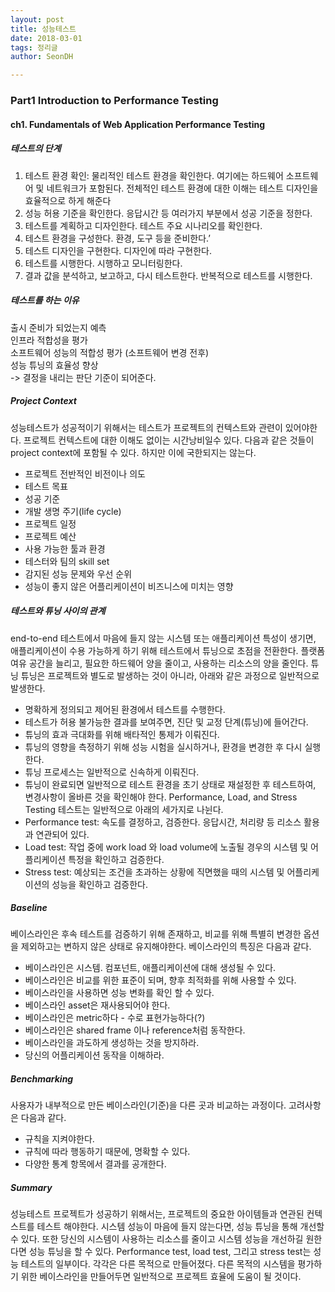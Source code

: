 ```yaml
---
layout: post
title: 성능테스트
date: 2018-03-01
tags: 정리글
author: SeonDH

---
```


### Part1 Introduction to Performance Testing

#### ch1. Fundamentals of Web Application Performance Testing

##### 테스트의 단계
1.	테스트 환경 확인: 물리적인 테스트 환경을 확인한다. 여기에는 하드웨어 소프트웨어 및 네트워크가 포함된다. 전체적인 테스트 환경에 대한 이해는 테스트 디자인을 효율적으로 하게 해준다
2.	성능 허용 기준을 확인한다. 응답시간 등 여러가지 부분에서 성공 기준을 정한다.
3.	테스트를 계획하고 디자인한다. 테스트 주요 시나리오를 확인한다.
4.	테스트 환경을 구성한다. 환경, 도구 등을 준비한다.’
5.	테스트 디자인을 구현한다. 디자인에 따라 구현한다.
6.	테스트를 시행한다. 시행하고 모니터링한다.
7.	결과 값을 분석하고, 보고하고, 다시 테스트한다. 반복적으로 테스트를 시행한다.

##### 테스트를 하는 이유
출시 준비가 되었는지 예측 <br>
인프라 적합성을 평가 <br>
소프트웨어 성능의 적합성 평가 (소프트웨어 변경 전후) <br>
성능 튜닝의 효율성 향상 <br>
-> 결정을 내리는 판단 기준이 되어준다.

##### Project Context
성능테스트가 성공적이기 위해서는 테스트가 프로젝트의 컨텍스트와 관련이 있어야한다. 프로젝트 컨텍스트에 대한 이해도 없이는 시간낭비일수 있다.
다음과 같은 것들이 project context에 포함될 수 있다. 하지만 이에 국한되지는 않는다.
-	프로젝트 전반적인 비전이나 의도
-	테스트 목표
-	성공 기준
-	개발 생명 주기(life cycle)
-	프로젝트 일정
-	프로젝트 예산
-	사용 가능한 툴과 환경
-	테스터와 팀의 skill set
-	감지된 성능 문제와 우선 순위
-	성능이 좋지 않은 어플리케이션이 비즈니스에 미치는 영향

##### 테스트와 튜닝 사이의 관계
end-to-end 테스트에서 마음에 들지 않는 시스템 또는 애플리케이션 특성이 생기면, 애플리케이션이 수용 가능하게 하기 위해 테스트에서 튜닝으로 초점을 전환한다. 플랫폼 여유 공간을 늘리고, 필요한 하드웨어 양을 줄이고, 사용하는 리소스의 양을 줄인다.
튜닝
튜닝은 프로젝트와 별도로 발생하는 것이 아니라, 아래와 같은 과정으로 일반적으로 발생한다.
-	명확하게 정의되고 제어된 환경에서 테스트를 수행한다.
-	테스트가 허용 불가능한 결과를 보여주면, 진단 및 교정 단계(튜닝)에 들어간다.
-	튜닝의 효과 극대화를 위해 배타적인 통제가 이뤄진다.
-	튜닝의 영향을 측정하기 위해 성능 시험을 실시하거나, 환경을 변경한 후 다시 실행한다.
-	튜닝 프로세스는 일반적으로 신속하게 이뤄진다.
-	튜닝이 완료되면 일반적으로 테스트 환경을 초기 상태로 재설정한 후 테스트하여, 변경사항이 올바른 것을 확인해야 한다.
Performance, Load, and Stress Testing
테스트는 일반적으로 아래의 세가지로 나뉜다.
-	Performance test: 속도를 결정하고, 검증한다. 응답시간, 처리량 등 리소스 활용과 연관되어 있다.
-	Load test: 작업 중에 work load 와 load volume에 노출될 경우의 시스템 및 어플리케이션 특정을 확인하고 검증한다.
-	Stress test: 예상되는 조건을 초과하는 상황에 직면했을 때의 시스템 및 어플리케이션의 성능을 확인하고 검증한다.

##### Baseline
베이스라인은 후속 테스트를 검증하기 위해 존재하고, 비교를 위해 특별히 변경한 옵션을 제외하고는 변하지 않은 상태로 유지해야한다. 베이스라인의 특징은 다음과 같다.
-	베이스라인은 시스템. 컴포넌트, 애플리케이션에 대해 생성될 수 있다.
-	베이스라인은 비교를 위한 표준이 되며, 향후 최적화를 위해 사용할 수 있다.
-	베이스라인을 사용하면 성능 변화를 확인 할 수 있다.
-	베이스라인 asset은 재사용되어야 한다.
-	베이스라인은 metric하다 - 수로 표현가능하다(?)
-	베이스라인은 shared frame 이나 reference처럼 동작한다.
-	베이스라인을 과도하게 생성하는 것을 방지하라.
-	당신의 어플리케이션 동작을 이해하라.

##### Benchmarking
사용자가 내부적으로 만든 베이스라인(기준)을 다른 곳과 비교하는 과정이다. 고려사항은 다음과 같다.

-	규칙을 지켜야한다.
-	규칙에 따라 행동하기 때문에, 명확할 수 있다.
-	다양한 통계 항목에서 결과를 공개한다.

##### Summary
성능테스트 프로젝트가 성공하기 위해서는, 프로젝트의 중요한 아이템들과 연관된 컨텍스트를 테스트 해야한다. 시스템 성능이 마음에 들지 않는다면, 성능 튜닝을 통해 개선할 수 있다. 또한 당신의 시스템이 사용하는 리소스를 줄이고 시스템 성능을 개선하길 원한다면 성능 튜닝을 할 수 있다. Performance test, load test, 그리고 stress test는 성능 테스트의 일부이다. 각각은 다른 목적으로 만들어졌다. 다른 목적의 시스템을 평가하기 위한 베이스라인을 만들어두면 일반적으로 프로젝트 효율에 도움이 될 것이다.

